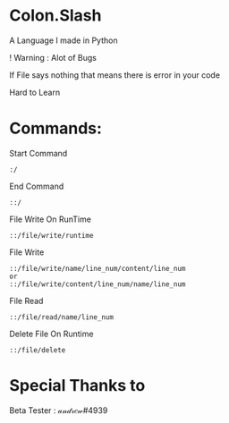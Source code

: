 # Colon.Slash
A Language I made in Python

! Warning : Alot of Bugs

If File says nothing that means there is error in your code

Hard to Learn

# Commands:
Start Command 

    :/

End Command 

    ::/
    
File Write On RunTime

    ::/file/write/runtime

File Write 

    ::/file/write/name/line_num/content/line_num
    or
    ::/file/write/content/line_num/name/line_num
             
File Read 

    ::/file/read/name/line_num
    
Delete File On Runtime

    ::/file/delete

# Special Thanks to

Beta Tester : 𝒶𝓃𝒹𝓇𝑒𝓌#4939
